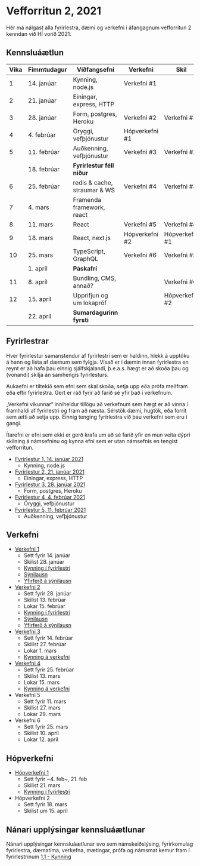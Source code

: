 # Vefforritun 2, 2021

Hér má nálgast alla fyrirlestra, dæmi og verkefni í áfangagnum vefforritun 2 kenndan við HÍ vorið 2021.

## Kennsluáætlun

| Vika | Fimmtudagur | Viðfangsefni                 | Verkefni       | Skil           |
|------|-------------|------------------------------|----------------|----------------|
|   1  | 14. janúar  | Kynning, node.js             | Verkefni #1    |                |
|   2  | 21. janúar  | Einingar, express, HTTP      |                |                |
|   3  | 28. janúar  | Form, postgres, Heroku       | Verkefni #2    | Verkefni #1    |
|   4  | 4. febrúar  | Öryggi, vefþjónustur         | Hópverkefni #1 |                |
|   5  | 11. febrúar | Auðkenning, vefþjónustur     | Verkefni #3    | Verkefni #2    |
|      | 18. febrúar | **Fyrirlestur féll niður**   |                |                |
|   6  | 25. febrúar | redis & cache, straumar & WS | Verkefni #4    | Verkefni #3    |
|   7  | 4. mars     | Framenda framework, react    |                |                |
|   8  | 11. mars    | React                        | Verkefni #5    | Verkefni #4    |
|   9  | 18. mars    | React, next.js               | Hópverkefni #2 | Hópverkefni #1 |
|  10  | 25. mars    | TypeScript, GraphQL          | Verkefni #6    | Verkefni #5    |
|      | 1. apríl    | **Páskafrí**                 |                |                |
|  11  | 8. apríl    | Bundling, CMS, annað?        |                | Verkefni #6    |
|  12  | 15. apríl   | Upprifjun og um lokapróf     |                | Hópverkefni #2 |
|      | 22. apríl   | **Sumardagurinn fyrsti**     |                |                |

## Fyrirlestrar

Hver fyrirlestur samanstendur af fyrirlestri sem er haldinn, hlekk á upptöku á hann og lista af dæmum sem fylgja. Vísað er í dæmin innan fyrirlestra en reynt er að hafa þau einnig sjálfskjalandi, þ.e.a.s. hægt er að skoða þau og (vonandi) skilja án samhengis fyrirlesturs.

Aukaefni er tiltekið sem efni sem skal skoða, setja upp eða prófa meðfram eða eftir fyrirlestra. Gert er ráð fyrir að farið sé yfir það í verkefnum.

„Verkefni vikunnar“ inniheldur tillögu að verkefnum sem hægt er að vinna í framhaldi af fyrirlestri og fram að næsta. Sérstök dæmi, hugtök, eða forrit sem ætti að setja upp. Einnig tenging fyrirlestra við þau verkefni sem eru í gangi.

Ítarefni er efni sem ekki er gerð krafa um að sé farið yfir en mun veita dýpri skilning á námsefninu og kynna efni sem er utan námsefnis en tengist vefforritun.

* [Fyrirlestur 1, 14. janúar 2021](fyrirlestrar/01/)
  * Kynning, node.js
* [Fyrirlestur 2, 21. janúar 2021](fyrirlestrar/02/)
  * Einingar, express, HTTP
* [Fyrirlestur 3, 28. janúar 2021](fyrirlestrar/03/)
  * Form, postgres, Heroku
* [Fyrirlestur 4, 4. febrúar 2021](fyrirlestrar/04/)
  * Öryggi, vefþjónustur
* [Fyrirlestur 5, 11. febrúar 2021](fyrirlestrar/05/)
  * Auðkenning, vefþjónustur

## Verkefni

* [Verkefni 1](https://github.com/vefforritun/vef2-2021-v1)
  * Sett fyrir 14. janúar
  * Skilist 28. janúar
  * [Kynning í fyrirlestri](https://youtu.be/pCEHnurbuCU)
  * [Sýnilausn](https://github.com/vefforritun/vef2-2021-v1-synilausn)
  * [Yfirferð á sýnilausn](https://youtu.be/Wjn0NAH_xFY)
* [Verkefni 2](https://github.com/vefforritun/vef2-2021-v2)
  * Sett fyrir 28. janúar
  * Skilist 13. febrúar
  * Lokar 15. febrúar
  * [Kynning í fyrirlestri](https://youtu.be/1kRJBE040oY)
  * [Sýnilausn](https://github.com/vefforritun/vef2-2021-v2-synilausn)
  * [Yfirferð á sýnilausn](https://youtu.be/jxKehIRjWa0)
* [Verkefni 3](https://github.com/vefforritun/vef2-2021-v3)
  * Sett fyrir 14. febrúar
  * Skilist 27. febrúar
  * Lokar 1. mars
  * [Kynning á verkefni](https://www.youtube.com/watch?v=GW-mbrG5dEs)
* [Verkefni 4](https://github.com/vefforritun/vef2-2021-v4)
  * Sett fyrir 25. febrúar
  * Skilist 13. mars
  * Lokar 15. mars
  * [Kynning á verkefni](https://www.youtube.com/watch?v=GW-mbrG5dEs)
* Verkefni 5
  * Sett fyrir 11. mars
  * Skilist 27. mars
  * Lokar 29. mars
* Verkefni 6
  * Sett fyrir 25. mars
  * Skilist 10. apríl
  * Lokar 12. apríl

## Hópverkefni

* [Hópverkefni 1](https://github.com/vefforritun/vef2-2021-h1)
  * Sett fyrir ~4. feb~, 21. feb
  * Skilist 21. mars
  * [Kynning í fyrirlestri](https://youtu.be/gQEFFKGumG0)
* Hópverkefni 2
  * Sett fyrir 18. mars
  * Skilist um 15. apríl

## Nánari upplýsingar kennsluáætlunar

Nánari upplýsingar kennsluáætlunar svo sem námskeiðslýsing, fyrirkomulag fyrirlestra, dæmatíma, verkefna, mætingar, prófa og námsmat kemur fram í fyrirlestrinum [1.1 - Kynning](fyrirlestrar/01/01.1.kynning.md)
